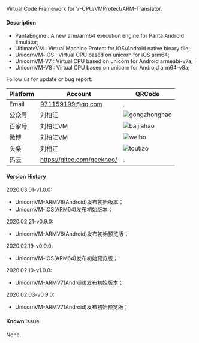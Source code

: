Virtual Code Framework for V-CPU/VMProtect/ARM-Translator.

#### Description

 * PantaEngine : A new arm/arm64 execution engine for Panta Android Emulator;
 * UltimateVM : Virtual Machine Protect for iOS/Android native binary file;
 * UnicornVM-iOS : Virtual CPU based on unicorn for iOS arm64;
 * UnicornVM-V7 : Virtual CPU based on unicorn for Android armeabi-v7a;
 * UnicornVM-V8 : Virtual CPU based on unicorn for Android arm64-v8a;


Follow us for update or bug report:

|Platform|Account|QRCode|
|-|-|-|
|Email|971159199@qq.com|.|
|公众号|刘柏江|![gongzhonghao](https://gitee.com/geekneo/PantaDocumentRes/raw/master/wemedia/gongzhonghao.jpeg)|
|百家号|刘柏江VM|![baijiahao](https://gitee.com/geekneo/PantaDocumentRes/raw/master/wemedia/baijiahao.jpeg)|
|微博|刘柏江VM|![weibo](https://gitee.com/geekneo/PantaDocumentRes/raw/master/wemedia/weibo.jpeg)|
|头条|刘柏江|![toutiao](https://gitee.com/geekneo/PantaDocumentRes/raw/master/wemedia/toutiao.jpeg)|
|码云|https://gitee.com/geekneo/|.|


#### Version History

2020.03.01-v1.0.0:

 * UnicornVM-ARMV8(Android)发布初始版本；
 * UnicornVM-iOS(ARM64)发布初始版本；

2020.02.21-v0.9.0:

 * UnicornVM-ARMV8(Android)发布初始预览版；

2020.02.19-v0.9.0:

 * UnicornVM-iOS(ARM64)发布初始预览版；

2020.02.10-v1.0.0:

 * UnicornVM-ARMV7(Android)发布初始版本；

2020.02.03-v0.9.0:

 * UnicornVM-ARMV7(Android)发布初始预览版；

#### Known Issue

None.
